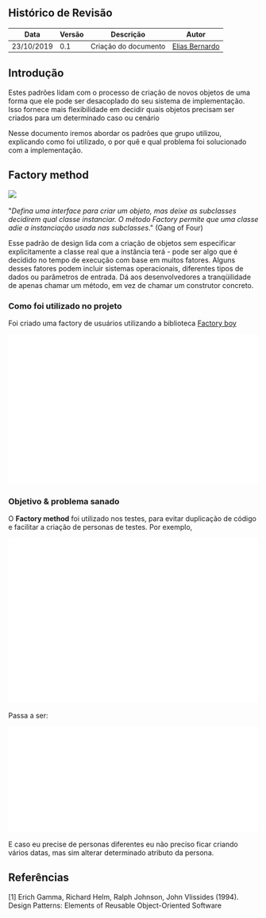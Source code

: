 ## Histórico de Revisão

|Data|Versão|Descrição|Autor|
|-|-|-|-|
|23/10/2019|0.1|Criação do documento|[Elias Bernardo](https://github.com/ebmm01)|

## Introdução

Estes padrões lidam com o processo de criação de novos objetos de uma forma que ele pode ser desacoplado do seu sistema de implementação. Isso fornece mais flexibilidade em decidir quais objetos precisam ser criados para um determinado  caso ou cenário

Nesse documento iremos abordar os padrões que grupo utilizou, explicando como foi utilizado, o por quê e qual problema foi solucionado com a implementação.

## Factory method

![](https://upload.wikimedia.org/wikipedia/commons/4/43/W3sDesign_Factory_Method_Design_Pattern_UML.jpg)

"_Defina uma interface para criar um objeto, mas deixe as subclasses decidirem qual classe instanciar. O método Factory permite que uma classe adie a instanciação usada nas subclasses_." (Gang of Four)

Esse padrão de design lida com a criação de objetos sem especificar explicitamente a classe real que a instância terá - pode ser algo que é decidido no tempo de execução com base em muitos fatores. Alguns desses fatores podem incluir sistemas operacionais, diferentes tipos de dados ou parâmetros de entrada. Dá aos desenvolvedores a tranqüilidade de apenas chamar um método, em vez de chamar um construtor concreto.

### Como foi utilizado no projeto

Foi criado uma factory de usuários utilizando a biblioteca [Factory boy](https://factoryboy.readthedocs.io/en/latest/)

![](../../images/patterns/factory.svg)

### Objetivo & problema sanado

O __Factory method__ foi utilizado nos testes, para evitar duplicação de código e facilitar a criação de personas de testes. Por exemplo,

![](../../images/patterns/factory2.svg)

Passa a ser:

![](../../images/patterns/factory3.svg)

E caso eu precise de personas diferentes eu não preciso ficar criando vários datas, mas sim alterar determinado atributo da persona.

## Referências

[1] Erich Gamma, Richard Helm, Ralph Johnson, John Vlissides (1994). Design Patterns: Elements of Reusable Object-Oriented Software